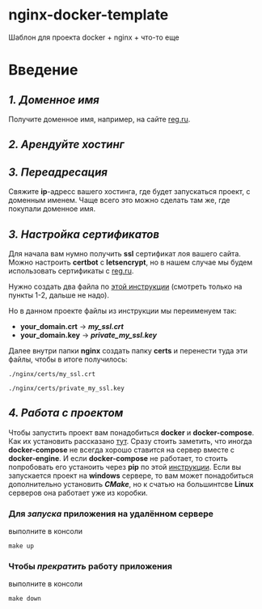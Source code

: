 # nginx-docker-template
Шаблон для проекта docker + nginx + что-то еще

# Введение
## ***1. Доменное имя***
Получите доменное имя, например, на сайте [reg.ru](https://reg.ru).
## ***2. Арендуйте хостинг***
## ***3. Переадресация***
Свяжите __ip__-адресс вашего хостинга, где будет запускаться проект, с доменным именем. Чаще всего это можно сделать там же, где покупали доменное имя.
## ***3. Настройка сертификатов***
Для начала вам нумно получить __ssl__ сертификат лоя вашего сайта. Можно настроить __certbot__ c __letsencrypt__, но в нашем случае мы будем использовать сертификаты c [reg.ru](https://reg.ru).

Нужно создать два файла по [этой инструкции](https://help.reg.ru/hc/ru/articles/4408046821009/) (смотреть только на пункты 1-2, дальше не надо).

Но в данном проекте файлы из инструкции мы переименуем так:
* __your_domain.crt__ -> ***my_ssl.crt***
* __your_domain.key__ -> ***private_my_ssl.key***

Далее внутри папки __nginx__ создать папку __certs__ и перенести туда эти файлы, чтобы в итоге получилось:

`./nginx/certs/my_ssl.crt`

`./nginx/certs/private_my_ssl.key`

## ***4. Работа с проектом***
Чтобы запустить проект вам понадобиться __docker__ и __docker-compose__. Как их установить рассказано [тут](https://docs.docker.com/engine/install/). Сразу стоить заметить, что иногда __docker-compose__ не всегда хорошо ставится на сервер вместе с __docker-engine__. И если __docker-compose__ не работает, то стоить попробовать его устаноить через __pip__ по этой [инструкции](https://docs.docker.com/compose/install/#install-using-pip). Если вы запускается проект на __windows__ сервере, то вам может понадобиться дополнительно установить ***CMake***, но к счатью на большинтсве __Linux__ серверов она работает уже из коробки.

### __Для *запуска* приложения на удалённом сервере__
выполните в консоли
```console
make up
```

### __Чтобы *прекратить* работу приложения__
выполните в консоли
```console
make down
```
